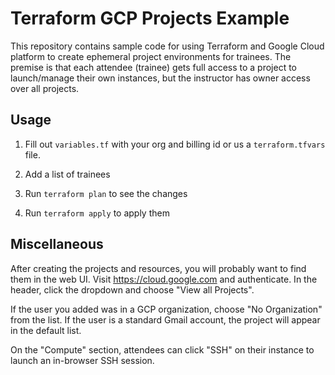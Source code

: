 # Terraform GCP Projects Example

This repository contains sample code for using Terraform and Google Cloud
platform to create ephemeral project environments for trainees. The premise is
that each attendee (trainee) gets full access to a project to launch/manage
their own instances, but the instructor has owner access over all projects.

## Usage

1. Fill out `variables.tf` with your org and billing id or us a
  `terraform.tfvars` file.

1. Add a list of trainees

1. Run `terraform plan` to see the changes

1. Run `terraform apply` to apply them

## Miscellaneous

After creating the projects and resources, you will probably want to find them
in the web UI. Visit https://cloud.google.com and authenticate. In the header,
click the dropdown and choose "View all Projects".

If the user you added was in a GCP organization, choose "No Organization" from
the list. If the user is a standard Gmail account, the project will appear in
the default list.

On the "Compute" section, attendees can click "SSH" on their instance to launch
an in-browser SSH session.
